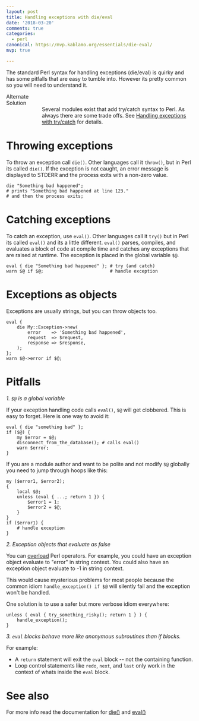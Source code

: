 ```yaml
---
layout: post
title: Handling exceptions with die/eval
date: '2018-03-20'
comments: true
categories:
  - perl
canonical: https://mvp.kablamo.org/essentials/die-eval/
mvp: true

---
```



The standard Perl syntax for handling exceptions (die/eval) is quirky and has
some pitfalls that are easy to tumble into.  However its pretty common so 
you will need to understand it.

<div class="tip">
    <div class="tip-title">Alternate<br>Solution</div>
    <div class="tip-content" style="margin-left:6rem">
        Several modules exist that add try/catch syntax to Perl. 
        As always there are some trade offs.  See <a
href="https://mvp.kablamo.org/essentials/try-catch/"> Handling
exceptions with try/catch</a> for details.
    </div>
</div>

# Throwing exceptions

To throw an exception call `die()`.  Other languages call it `throw()`, but in
Perl its called `die()`.  If the exception is not caught, an error message is
displayed to STDERR and the process exits with a non-zero value.

    die "Something bad happened";
    # prints "Something bad happened at line 123." 
    # and then the process exits;

# Catching exceptions

To catch an exception, use `eval()`. Other languages call it `try()` but in
Perl its called `eval()` and its a little different.  `eval()` parses,
compiles, and evaluates a block of code at compile time and catches any
exceptions that are raised at runtime.  The exception is placed in the global
variable `$@`.

    eval { die "Something bad happened" }; # try (and catch)
    warn $@ if $@;                         # handle exception

# Exceptions as objects

Exceptions are usually strings, but you can throw objects too.

    eval {
        die My::Exception->new(
            error    => 'Something bad happened',
            request  => $request,
            response => $response,
        );
    };
    warn $@->error if $@;

# Pitfalls

*1. `$@` is a global variable*

If your exception handling code calls `eval()`, `$@` will get clobbered.  This
is easy to forget.  Here is one way to avoid it:

    eval { die "something bad" };
    if ($@) {
        my $error = $@;
        disconnect_from_the_database(); # calls eval()
        warn $error;
    }

If you are a module author and want to be polite and not modify `$@` globally
you need to jump through hoops like this:
    
    my ($error1, $error2);
    {
        local $@;
        unless (eval { ...; return 1 }) {
            $error1 = 1;
            $error2 = $@;
        }
    }
    if ($error1) {
        # handle exception
    }

*2. Exception objects that evaluate as false*

You can [overload](https://metacpan.org/pod/overload) Perl operators.  For
example, you could have an exception object evaluate to "error" in string
context.  You could also have an exception object evaluate to -1 in string
context.

This would cause mysterious problems for most people because the common
idiom `handle_exception() if $@` will silently fail and the exception won't be
handled.  

One solution is to use a safer but more verbose idiom everywhere:

    unless ( eval { try_something_risky(); return 1 } ) {
        handle_exception();
    }

*3. `eval` blocks behave more like anonymous subroutines than if blocks.*

For example:

- A `return` statement will exit the `eval` block -- not the containing function.
- Loop control statements like `redo`, `next`, and `last` only work in the context of whats inside the `eval` block.


# See also
For more info read the documentation for 
[die()](http://perldoc.perl.org/functions/die.html) and
[eval()](http://perldoc.perl.org/functions/eval.html)
    

